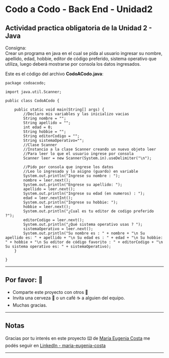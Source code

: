 # Codo a Codo - Back End - Unidad2

## Actividad practica obligatoria de la Unidad 2 - Java

Consigna: <br>
Crear un programa en java en el cual se pida al usuario ingresar su nombre, apellido, edad, hobbie, editor de código preferido, sistema operativo que utiliza, luego deberá mostrarse por consola los datos ingresados. <br>

Este es el código del archivo **CodoACodo.java**: <br>

```
package codoacodo;

import java.util.Scanner;

public class CodoACodo {

    public static void main(String[] args) {
        //Declaro mis variables y las inicializo vacias
        String nombre = "";
        String apellido = "";
        int edad = 0;
        String hobbie = "";
        String editorCodigo = "";
        String sistemaOperativo="";
        //Clase Scanner
        //Instancio a la clase Scanner creando un nuevo objeto leer
        //Para leer lo que el usuario ingrese por consola
        Scanner leer = new Scanner(System.in).useDelimiter("\n");
        
        //Pido por consola que ingrese los datos 
        //Leo lo ingresado y lo asigno (guardo) en variable
        System.out.println("Ingrese su nombre : ");
        nombre = leer.next();
        System.out.println("Engrese su apellido: ");
        apellido = leer.next();
        System.out.println("Ingrese su edad (en numeros) : ");
        edad = leer.nextInt();
        System.out.println("Ingrese su hobbie: ");
        hobbie = leer.next();
        System.out.println("¿Cual es tu editor de codigo preferido ?");
        editorCodigo = leer.next();
        System.out.println("¿Qué sistema operativo usas ? ");
        sistemaOperativo = leer.next();
        System.out.println("Su nombre es : " + nombre + "\n Su apellido es: " + apellido + "\n Su edad es : " + edad + "\n Su hobbie: " + hobbie + "\n Su editor de código favorito : " + editorCodigo + "\n Su sistema operativo es: " + sistemaOperativo);
    }
    
}
```

---

## Por favor: 🎁

* Comparte este proyecto con otros  📢
* Invita una cerveza 🍺 o un café ☕ a alguien del equipo. 
* Muchas gracias.

---

## Notas

Gracias por tu interés en este proyecto ⌨️ de [María Eugenia Costa](https://github.com/eugenia1984) me podés seguir en [LinkedIn - maria-eugenia-costa](https://www.linkedin.com/in/maria-eugenia-costa/)

---

